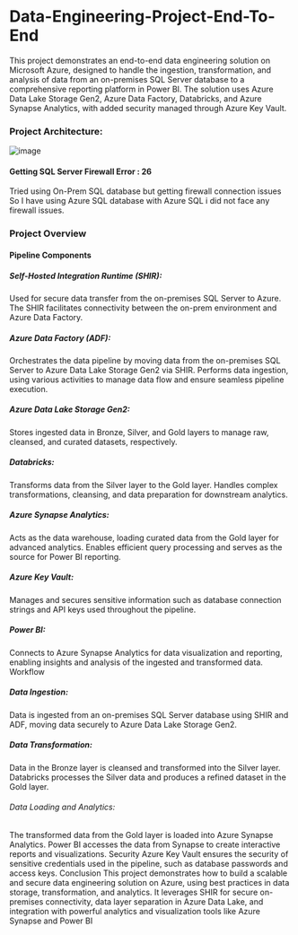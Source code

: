 # Data-Engineering-Project-End-To-End
This project demonstrates an end-to-end data engineering solution on Microsoft Azure, designed to handle the ingestion, transformation, and analysis of data from an on-premises SQL Server database to a comprehensive reporting platform in Power BI. The solution uses Azure Data Lake Storage Gen2, Azure Data Factory, Databricks, and Azure Synapse Analytics, with added security managed through Azure Key Vault.

### Project Architecture:
![image](https://github.com/user-attachments/assets/2d5b977d-5a57-48da-ac86-b66f4a1c1b39)

#### Getting SQL Server Firewall Error : 26 
Tried using On-Prem SQL database but getting  firewall connection issues So I have using Azure SQL database with Azure SQL i did not face any firewall issues.
### Project Overview
#### Pipeline Components
##### Self-Hosted Integration Runtime (SHIR):
Used for secure data transfer from the on-premises SQL Server to Azure. The SHIR facilitates connectivity between the on-prem environment and Azure Data Factory.
##### Azure Data Factory (ADF):
Orchestrates the data pipeline by moving data from the on-premises SQL Server to Azure Data Lake Storage Gen2 via SHIR.
Performs data ingestion, using various activities to manage data flow and ensure seamless pipeline execution.
##### Azure Data Lake Storage Gen2:
Stores ingested data in Bronze, Silver, and Gold layers to manage raw, cleansed, and curated datasets, respectively.
##### Databricks:
Transforms data from the Silver layer to the Gold layer.
Handles complex transformations, cleansing, and data preparation for downstream analytics.
##### Azure Synapse Analytics:
Acts as the data warehouse, loading curated data from the Gold layer for advanced analytics.
Enables efficient query processing and serves as the source for Power BI reporting.
##### Azure Key Vault:
Manages and secures sensitive information such as database connection strings and API keys used throughout the pipeline.
##### Power BI:
Connects to Azure Synapse Analytics for data visualization and reporting, enabling insights and analysis of the ingested and transformed data.
Workflow
##### Data Ingestion:
Data is ingested from an on-premises SQL Server database using SHIR and ADF, moving data securely to Azure Data Lake Storage Gen2.
##### Data Transformation:
Data in the Bronze layer is cleansed and transformed into the Silver layer.
Databricks processes the Silver data and produces a refined dataset in the Gold layer.
###### Data Loading and Analytics:
The transformed data from the Gold layer is loaded into Azure Synapse Analytics.
Power BI accesses the data from Synapse to create interactive reports and visualizations.
Security
Azure Key Vault ensures the security of sensitive credentials used in the pipeline, such as database passwords and access keys.
Conclusion
This project demonstrates how to build a scalable and secure data engineering solution on Azure, using best practices in data storage, transformation, and analytics. It leverages SHIR for secure on-premises connectivity, data layer separation in Azure Data Lake, and integration with powerful analytics and visualization tools like Azure Synapse and Power BI
